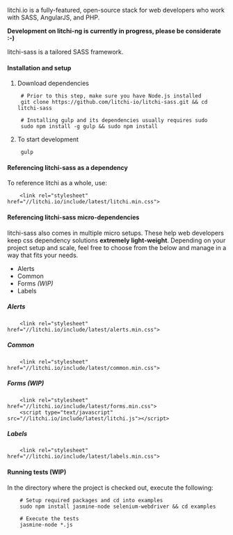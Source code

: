 litchi.io is a fully-featured, open-source stack for web developers who work with SASS, AngularJS, and PHP.

**Development on litchi-ng is currently in progress, please be considerate :-)**

litchi-sass is a tailored SASS framework.

#### Installation and setup

1. Download dependencies

		# Prior to this step, make sure you have Node.js installed
		git clone https://github.com/litchi-io/litchi-sass.git && cd litchi-sass

		# Installing gulp and its dependencies usually requires sudo
		sudo npm install -g gulp && sudo npm install

2. To start development

		gulp

#### Referencing litchi-sass as a dependency

To reference litchi as a whole, use:

		<link rel="stylesheet" href="//litchi.io/include/latest/litchi.min.css">

#### Referencing litchi-sass micro-dependencies

litchi-sass also comes in multiple micro setups. These help web developers keep css dependency solutions **extremely light-weight**. Depending on your project setup and scale, feel free to choose from the below and manage in a way that fits your needs.

- Alerts
- Common
- Forms *(WIP)*
- Labels

##### Alerts

		<link rel="stylesheet" href="//litchi.io/include/latest/alerts.min.css">

##### Common

		<link rel="stylesheet" href="//litchi.io/include/latest/common.min.css">

##### Forms *(WIP)*

		<link rel="stylesheet" href="//litchi.io/include/latest/forms.min.css">
		<script type="text/javascript" src="//litchi.io/include/latest/litchi.js"></script>

##### Labels

		<link rel="stylesheet" href="//litchi.io/include/latest/labels.min.css">

#### Running tests (WIP)

In the directory where the project is checked out, execute the following:

		# Setup required packages and cd into examples
		sudo npm install jasmine-node selenium-webdriver && cd examples

		# Execute the tests
		jasmine-node *.js